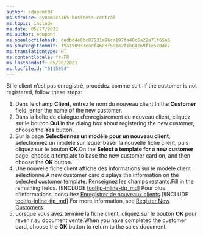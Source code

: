 ```yaml
---
author: edupont04
ms.service: dynamics365-business-central
ms.topic: include
ms.date: 05/27/2021
ms.author: edupont
ms.openlocfilehash: dedbd4e0bc87531a96ca197fa48c6a22a71f65a6
ms.sourcegitcommit: f9a190933eadf4608f591e2f1b04c69f1e5c0dc7
ms.translationtype: HT
ms.contentlocale: fr-FR
ms.lasthandoff: 05/28/2021
ms.locfileid: "6115954"
---
```

<span data-ttu-id="f9826-101">Si le client n’est pas enregistré, procédez comme suit :</span><span class="sxs-lookup"><span data-stu-id="f9826-101">If the customer is not registered, follow these steps:</span></span>

1. <span data-ttu-id="f9826-102">Dans le champ **Client**, entrez le nom du nouveau client.</span><span class="sxs-lookup"><span data-stu-id="f9826-102">In the **Customer** field, enter the name of the new customer.</span></span>
2. <span data-ttu-id="f9826-103">Dans la boîte de dialogue d’enregistrement du nouveau client, cliquez sur le bouton **Oui**.</span><span class="sxs-lookup"><span data-stu-id="f9826-103">In the dialog box about registering the new customer, choose the **Yes** button.</span></span>
3. <span data-ttu-id="f9826-104">Sur la page **Sélectionnez un modèle pour un nouveau client**, sélectionnez un modèle sur lequel baser la nouvelle fiche client, puis cliquez sur le bouton **OK**.</span><span class="sxs-lookup"><span data-stu-id="f9826-104">On the **Select a template for a new customer** page, choose a template to base the new customer card on, and then choose the **OK** button.</span></span>
4. <span data-ttu-id="f9826-105">Une nouvelle fiche client affiche des informations sur le modèle client sélectionné.</span><span class="sxs-lookup"><span data-stu-id="f9826-105">A new customer card displays the information on the selected customer template.</span></span> <span data-ttu-id="f9826-106">Renseignez les champs restants.</span><span class="sxs-lookup"><span data-stu-id="f9826-106">Fill in the remaining fields.</span></span> <span data-ttu-id="f9826-107">[!INCLUDE [tooltip-inline-tip_md](tooltip-inline-tip_md.md)] Pour plus d’informations, consultez [Enregistrer de nouveaux clients](../sales-how-register-new-customers.md).</span><span class="sxs-lookup"><span data-stu-id="f9826-107">[!INCLUDE [tooltip-inline-tip_md](tooltip-inline-tip_md.md)] For more information, see [Register New Customers](../sales-how-register-new-customers.md).</span></span>  
5. <span data-ttu-id="f9826-108">Lorsque vous avez terminé la fiche client, cliquez sur le bouton **OK** pour revenir au document vente.</span><span class="sxs-lookup"><span data-stu-id="f9826-108">When you have completed the customer card, choose the **OK** button to return to the sales document.</span></span>
